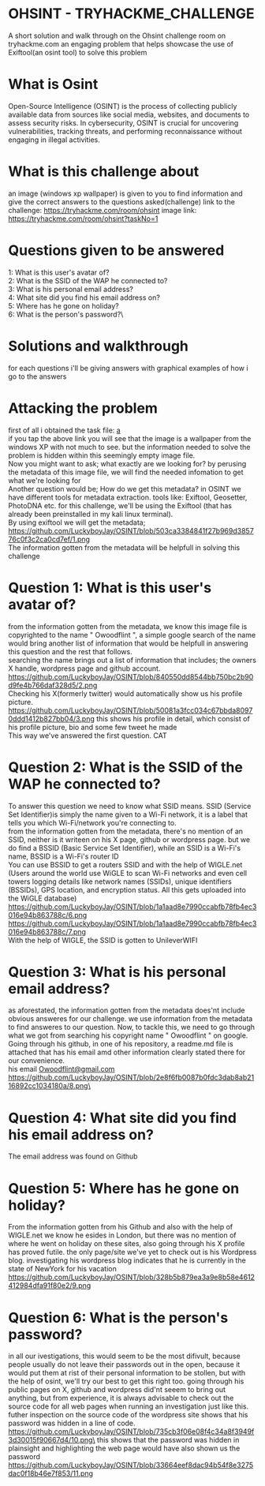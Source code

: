 # OHSINT - TRYHACKME_CHALLENGE
A short solution and walk through on the Ohsint challenge room on tryhackme.com an engaging problem that helps showcase the use of Exiftool(an osint tool) to solve this problem

# What is Osint
Open-Source Intelligence (OSINT) is the process of collecting publicly available data from sources like social media, websites, and documents to assess security risks. In cybersecurity, OSINT is crucial for uncovering vulnerabilities, tracking threats, and performing reconnaissance without engaging in illegal activities.

# What is this challenge about
an image (windows xp wallpaper) is given to you to find information and give the correct answers to the questions asked(challenge)
link to the challenge: https://tryhackme.com/room/ohsint
image link: https://tryhackme.com/room/ohsint?taskNo=1

# Questions given to be answered
1: What is this user's avatar of?\
2: What is the SSID of the WAP he connected to?\
3: What is his personal email address?\
4: What site did you find his email address on?\
5: Where has he gone on holiday?\
6: What is the person's password?\

# Solutions and walkthrough
for each questions i'll be giving answers with graphical examples of how i go to the answers

# Attacking the problem
first of all i obtained the task file: [a](https://github.com/LuckyboyJay/OSINT/blob/339a6b28a5680f4ec8dba3f422bd1deb2eb10e8b/ohsint.jpg)\
if you tap the above link you will see that the image is a wallpaper from the windows XP with not much to see. but the information needed to solve
the problem is hidden within this seemingly empty image file.\
Now you might want to ask; what exactly are we looking for? by perusing the metadata of this image file, we will find the needed infomation to get what we're looking for\
Another question would be; How do we get this metadata? in OSINT we have different tools for metadata extraction. tools like: Exiftool, Geosetter, PhotoDNA etc. for this challenge, we'll be
using the Exiftool (that has already been preinstalled in my kali linux terminal).\
By using exiftool we will get the metadata; https://github.com/LuckyboyJay/OSINT/blob/503ca3384841f27b969d385776c0f3c2ca0cd7ef/1.png \
The information gotten from the metadata will be helpfull in solving this challenge

# Question 1: What is this user's avatar of?
from the information gotten from the metadata, we know this image file is copyrighted to the name " Owoodflint ", a simple google search of the name would bring another list of information that would
be helpfull in answering this question and the rest that follows.\
searching the name brings out a list of information that includes; the owners X handle, wordpress page and github account. https://github.com/LuckyboyJay/OSINT/blob/840550dd8544bb750bc2b90d9fe4b766daf328d5/2.png \
Checking his X(formerly twitter) would automatically show us his profile picture. https://github.com/LuckyboyJay/OSINT/blob/50081a3fcc034c67bbda80970ddd1412b827bb04/3.png this shows his profile in detail, which consist of his profile picture, bio and some few tweet he made \
This way we've answered the first question. CAT

# Question 2: What is the SSID of the WAP he connected to?
To answer this question we need to know what SSID means. SSID (Service Set Identifier)is simply the name given to a Wi-Fi network, it is a label that tells you which Wi-Fi/network you're connecting to.\
from the information gotten from the metadata, there's no mention of an SSID, neither is it writeen on his  X page, github or wordpress page. but we do find a BSSID (Basic Service Set Identifier), while an SSID is
a Wi-Fi's name, BSSID is a Wi-Fi's router ID\
You can use BSSID to get a routers SSID and with the help of WIGLE.net (Users around the world use WiGLE to scan Wi-Fi networks and even cell towers logging details like network names (SSIDs), unique identifiers (BSSIDs), GPS location, and encryption status. All this gets uploaded into the WiGLE database)\
https://github.com/LuckyboyJay/OSINT/blob/1a1aad8e7990ccabfb78fb4ec3016e94b863788c/6.png \
https://github.com/LuckyboyJay/OSINT/blob/1a1aad8e7990ccabfb78fb4ec3016e94b863788c/7.png \
With the help of WIGLE, the SSID is gotten to UnileverWIFI

# Question 3: What is his personal email address?
as aforestated, the information gotten from the metadata does'nt include obvious answeres for our challenge. we use information from the metadata to find answeres to our question. Now, to tackle this, we need to go through what we got from
searching his copyright name " Owoodflint " on  google. Going through his github, in one of his repository, a readme.md file is attached that has his email amd other information clearly stated there for our convenience.\
his email Owoodflint@gmail.com\
https://github.com/LuckyboyJay/OSINT/blob/2e8f6fb0087b0fdc3dab8ab2116892cc1034180a/8.png\

# Question 4: What site did you find his email address on?
The email address was found on Github

# Question 5: Where has he gone on holiday?
From the information gotten from his Github and also with the help of WIGLE.net we know he esides in London, but there was no mention of where he went on holiday on these sites, also going through his X profile
has proved futile. the only page/site we've yet to check out is his Wordpress blog. investigating his wordpress blog indicates that he is currently in the state of NewYork for his vacation\
https://github.com/LuckyboyJay/OSINT/blob/328b5b879ea3a9e8b58e4612412984dfa91f80e2/9.png

# Question 6: What is the person's password?
in all our ivestigations, this would seem to be the most difivult, because people usually do not leave their passwords out in the open, because it would put them at rist of their personal information to be stollen, but with the help of osint,
we'll try our best to get this right too. going through his public pages on X, github and wordpress did'nt seeem to bring out anything, but from experience, it is always advisable to check out the source code for all web pages when running an investigation just like this. futher inspection on the source code of the wordpress site shows that his password was hidden in a line of code.\
https://github.com/LuckyboyJay/OSINT/blob/735cb3f06e08f4c34a8f3949f3d30015f90667d4/10.png\
this shows that the password was hidden in plainsight and highlighting the web page would have also shown us the password\
https://github.com/LuckyboyJay/OSINT/blob/33664eef8dac94b54f8e3275dac0f18b46e7f853/11.png


























